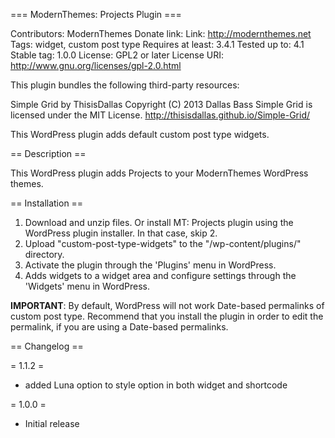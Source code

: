 === ModernThemes: Projects Plugin ===

Contributors: ModernThemes
Donate link: 
Link: http://modernthemes.net
Tags: widget, custom post type 
Requires at least: 3.4.1
Tested up to: 4.1
Stable tag: 1.0.0
License: GPL2 or later
License URI: http://www.gnu.org/licenses/gpl-2.0.html

This plugin bundles the following third-party resources:

Simple Grid by ThisisDallas Copyright (C) 2013 Dallas Bass
Simple Grid is licensed under the MIT License.
http://thisisdallas.github.io/Simple-Grid/

This WordPress plugin adds default custom post type widgets.

== Description ==

This WordPress plugin adds Projects to your ModernThemes WordPress themes.


== Installation ==

1. Download and unzip files. Or install MT: Projects plugin using the WordPress plugin installer. In that case, skip 2.
2. Upload "custom-post-type-widgets" to the "/wp-content/plugins/" directory.
3. Activate the plugin through the 'Plugins' menu in WordPress.
4. Adds widgets to a widget area and configure settings through the 'Widgets' menu in WordPress.

**IMPORTANT**: By default, WordPress will not work Date-based permalinks of custom post type. Recommend that you install the plugin in order to edit the permalink, if you are using a Date-based permalinks.

== Changelog ==

= 1.1.2 =
* added Luna option to style option in both widget and shortcode

= 1.0.0 =
* Initial release